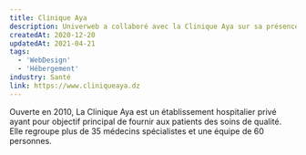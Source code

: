 ```yaml
---
title: Clinique Aya
description: Univerweb a collaboré avec la Clinique Aya sur sa présence numérique. Nous avons créé le site web et nous assurons son hébergement.
createdAt: 2020-12-20
updatedAt: 2021-04-21
tags:
  - 'WebDesign'
  - 'Hébergement'
industry: Santé
link: https://www.cliniqueaya.dz
---
```


Ouverte en 2010, La Clinique Aya est un établissement hospitalier privé ayant pour objectif principal de fournir aux patients des soins de qualité. Elle regroupe plus de 35 médecins spécialistes et une équipe de 60 personnes.

